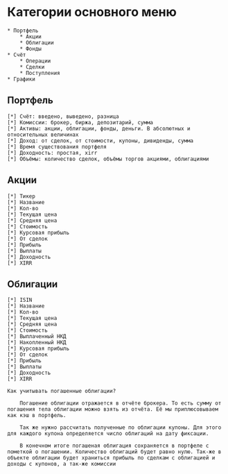 # Категории основного меню
    * Портфель
        * Акции
        * Облигации
        * Фонды
    * Счёт
        * Операции
        * Сделки
        * Поступления
    * Графики

## Портфель
    [*] Счёт: введено, выведено, разница
    [*] Комиссии: брокер, биржа, депозитарий, сумма
    [*] Активы: акции, облигации, фонды, деньги. В абсолютных и относительных величинах
    [*] Доход: от сделок, от стоимости, купоны, дивиденды, сумма
    [*] Время существования портфеля
    [*] Доходность: простая, xirr
    [*] Объёмы: количество сделок, объёмы торгов акциями, облигациями

## Акции
    [*] Тикер
    [*] Название
    [*] Кол-во
    [*] Текущая цена
    [*] Средняя цена
    [*] Стоимость
    [*] Курсовая прибыль
    [*] От сделок
    [*] Прибыль
    [*] Выплаты
    [*] Доходность
    [*] XIRR

## Облигации
    [*] ISIN
    [*] Название
    [*] Кол-во
    [*] Текущая цена
    [*] Средняя цена
    [*] Стоимость
    [*] Выплаченный НКД
    [*] Накопленный НКД
    [*] Курсовая прибыль
    [*] От сделок
    [*] Прибыль
    [*] Выплаты
    [*] Доходность
    [*] XIRR

    Как учитывать погашенные облигации?

        Погашение облигации отражается в отчёте брокера. То есть сумму от погашения тела облигации можно взять из отчёта. Её мы приплюсовываем как кэш в портфель.

        Так же нужно рассчитать полученные по облигации купоны. Для этого для каждого купона определяется число облигаций на дату фиксации.

        В конечном итоге погашеная облигация сохраняется в портфеле с пометкой о погашении. Количество облигаций будет равно нулю. Так-же в объекте облигации будет храниться прибыль по сделкам с облигацией и доходы с купонов, а так-же комиссии
